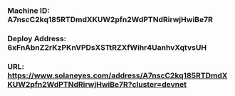 ### Machine ID: A7nscC2kq185RTDmdXKUW2pfn2WdPTNdRirwjHwiBe7R
### Deploy Address: 6xFnAbnZ2rKzPKnVPDsXSTtRZXfWihr4UanhvXqtvsUH
### URL: https://www.solaneyes.com/address/A7nscC2kq185RTDmdXKUW2pfn2WdPTNdRirwjHwiBe7R?cluster=devnet